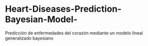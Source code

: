 # Heart-Diseases-Prediction-Bayesian-Model-
Predicción de enfermedades del corazón mediante un modelo lineal generalizado bayesiano
